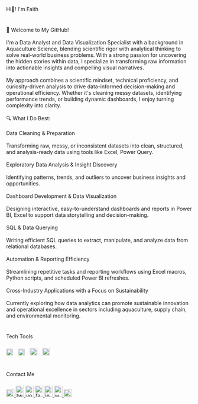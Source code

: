 <p align="left">Hi👋! I'm Faith</p>

#

###

<p align="left">👋 Welcome to My GitHub!<br><br>I'm a Data Analyst and Data Visualization Specialist with a background in Aquaculture Science, blending scientific rigor with analytical thinking to solve real-world business problems. With a strong passion for uncovering the hidden stories within data, I specialize in transforming raw information into actionable insights and compelling visual narratives.<br><br>My approach combines a scientific mindset, technical proficiency, and curiosity-driven analysis to drive data-informed decision-making and operational efficiency. Whether it's cleaning messy datasets, identifying performance trends, or building dynamic dashboards, I enjoy turning complexity into clarity.<br><br>🔍 What I Do Best:<br><br>Data Cleaning & Preparation<br><br>Transforming raw, messy, or inconsistent datasets into clean, structured, and analysis-ready data using tools like Excel, Power Query.<br><br>Exploratory Data Analysis & Insight Discovery<br><br>Identifying patterns, trends, and outliers to uncover business insights and opportunities.<br><br>Dashboard Development & Data Visualization<br><br>Designing interactive, easy-to-understand dashboards and reports in Power BI, Excel to support data storytelling and decision-making.<br><br>SQL & Data Querying<br><br>Writing efficient SQL queries to extract, manipulate, and analyze data from relational databases.<br><br>Automation & Reporting Efficiency<br><br>Streamlining repetitive tasks and reporting workflows using Excel macros, Python scripts, and scheduled Power BI refreshes.<br><br>Cross-Industry Applications with a Focus on Sustainability<br><br>Currently exploring how data analytics can promote sustainable innovation and operational excellence in sectors including aquaculture, supply chain, and environmental monitoring.</p>

#

###

<p align="left">Tech Tools</p>

###

<div align="left">
  <div align="left">
<div>
  <img src="https://github.com/user-attachments/assets/430f5894-054e-403d-a580-e4869c51d375" height="18" alt="Excel logo" style="padding-right:10px;" />
  <img src="https://github.com/user-attachments/assets/9d21044a-851f-4565-9fbe-74abde1e9466" height="18" alt="Power BI logo" style="padding-right:10px;" />
  <img src="https://cdn.jsdelivr.net/gh/devicons/devicon/icons/mysql/mysql-original.svg" height="20" alt="MySQL logo" style="padding-right:10px;" />
  <img src="https://cdn.jsdelivr.net/gh/devicons/devicon/icons/postgresql/postgresql-original.svg" height="20" alt="PostgreSQL logo" style="padding-right:10px;" />
</div>

#

###

<p align="left">Contact Me</p>

###

<div align="left">
  <a href="https://www.linkedin.com/in/faith-joseph-a293701b5?utm_source=share&utm_campaign=share_via&utm_content=profile&utm_medium=android_app" target="_blank">
    <img src="https://raw.githubusercontent.com/maurodesouza/profile-readme-generator/master/src/assets/icons/social/linkedin/default.svg" width="22" height="20" alt="linkedin logo"  />
  </a>
  <a href="https://x.com/princess51504?t=_kI2UNVnybDnZLDI29YO9w&s=09" target="_blank">
    <img src="https://raw.githubusercontent.com/maurodesouza/profile-readme-generator/master/src/assets/icons/social/twitter/default.svg" width="22" height="30" alt="twitter logo"  />
  </a>
  <a href="https://youtube.com/@princessjoseph9577?si=7DTh0SwZe06lXbL3" target="_blank">
    <img src="https://raw.githubusercontent.com/maurodesouza/profile-readme-generator/master/src/assets/icons/social/youtube/default.svg" width="22" height="30" alt="youtube logo"  />
  </a>
  <a href="https://www.facebook.com/faith.chinazaekpere.joseph" target="_blank">
    <img src="https://raw.githubusercontent.com/maurodesouza/profile-readme-generator/master/src/assets/icons/social/facebook/default.svg" width="22" height="30" alt="facebook logo"  />
  </a>
  <a href="https://www.instagram.com/princessjoseph33?igsh=MXVranRicnFpdzQ4Zw==" target="_blank">
    <img src="https://raw.githubusercontent.com/maurodesouza/profile-readme-generator/master/src/assets/icons/social/instagram/default.svg" width="22" height="30" alt="instagram logo"  />
  </a>
  <a href="https://x.com/princess51504?t=_kI2UNVnybDnZLDI29YO9w&s=09" target="_blank">
    <img src="https://raw.githubusercontent.com/maurodesouza/profile-readme-generator/master/src/assets/icons/social/whatsapp/default.svg" width="22" height="30" alt="whatsapp logo"  />
  </a>
  <a href="princessjoseph645@gmail.com " target="_blank">
    <img src="https://raw.githubusercontent.com/maurodesouza/profile-readme-generator/master/src/assets/icons/social/gmail/default.svg" width="22" height="20" alt="gmail logo"  />
  </a>
</div>

###



###
